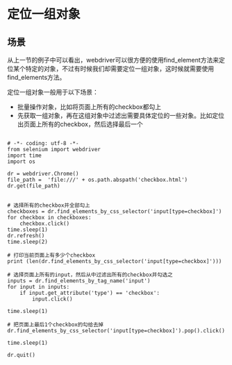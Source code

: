 定位一组对象
============

场景
----
从上一节的例子中可以看出，webdriver可以很方便的使用find_element方法来定位某个特定的对象，不过有时候我们却需要定位一组对象，这时候就需要使用find_elements方法。

定位一组对象一般用于以下场景：

* 批量操作对象，比如将页面上所有的checkbox都勾上
* 先获取一组对象，再在这组对象中过滤出需要具体定位的一些对象。比如定位出页面上所有的checkbox，然后选择最后一个




```

# -*- coding: utf-8 -*-
from selenium import webdriver
import time
import os

dr = webdriver.Chrome()
file_path =  'file:///' + os.path.abspath('checkbox.html')
dr.get(file_path)


# 选择所有的checkbox并全部勾上
checkboxes = dr.find_elements_by_css_selector('input[type=checkbox]')
for checkbox in checkboxes:
	checkbox.click()
time.sleep(1)
dr.refresh()
time.sleep(2)

# 打印当前页面上有多少个checkbox
print (len(dr.find_elements_by_css_selector('input[type=checkbox]')))

# 选择页面上所有的input，然后从中过滤出所有的checkbox并勾选之
inputs = dr.find_elements_by_tag_name('input')
for input in inputs:
	if input.get_attribute('type') == 'checkbox':
		input.click()

time.sleep(1)

# 把页面上最后1个checkbox的勾给去掉
dr.find_elements_by_css_selector('input[type=checkbox]').pop().click()

time.sleep(1)

dr.quit()

```